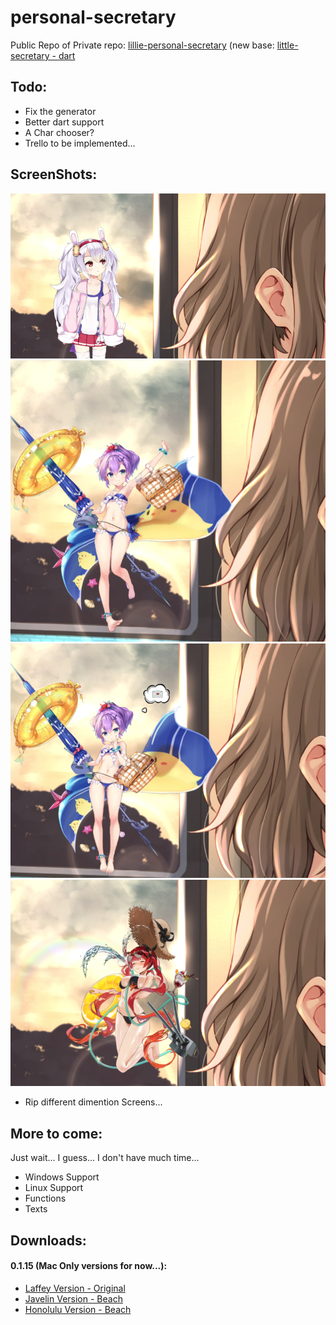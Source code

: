 # personal-secretary
Public Repo of Private repo: [lillie-personal-secretary](https://github.com/Nebulino/lillie-personal-secretary) (new base: [little-secretary - dart](https://github.com/Nebulino/little-secretary)

## Todo:
- Fix the generator
- Better dart support
- A Char chooser?
- Trello to be implemented...

## ScreenShots:
![Laffey](https://raw.githubusercontent.com/Nebulino/personal-secretary/master/Screenshots/Screenshot.png)
![JavelinBeach-1](https://raw.githubusercontent.com/Nebulino/personal-secretary/master/Screenshots/Screenshot2.png)
![JavelinBeach-2](https://raw.githubusercontent.com/Nebulino/personal-secretary/master/Screenshots/Screenshot3.png)
![HonoluluBeach-1](https://raw.githubusercontent.com/Nebulino/personal-secretary/master/Screenshots/Screenshot4.png)

- Rip different dimention Screens...

## More to come:
Just wait... I guess... I don't have much time...

- Windows Support
- Linux Support
- Functions
- Texts

## Downloads:
#### 0.1.15 (Mac Only versions for now...):
- [Laffey Version - Original](https://github.com/Nebulino/personal-secretary/releases/tag/0.1.15-laf_orig)
- [Javelin Version - Beach](https://github.com/Nebulino/personal-secretary/releases/tag/0.1.15-jav_beac)
- [Honolulu Version - Beach](https://github.com/Nebulino/personal-secretary/releases/tag/0.1.15-hon_beac)
